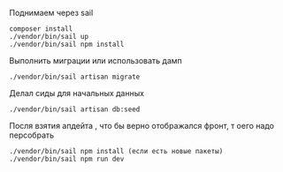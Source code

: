 Поднимаем через sail
```
composer install
./vendor/bin/sail up
./vendor/bin/sail npm install
```

Выполнить миграции или использовать дамп
```
./vendor/bin/sail artisan migrate
```

Делал сиды для начальных данных
```
./vendor/bin/sail artisan db:seed
```
Посля взятия апдейта , что бы верно отображался фронт, т оего надо персобрать 
````
./vendor/bin/sail npm install (если есть новые пакеты)
./vendor/bin/sail npm run dev
````
